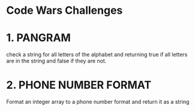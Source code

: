 # Code Wars Challenges

# 1. PANGRAM
check a string for all letters of the alphabet and returning true if all letters are in the string and false if they are not.
# 2. PHONE NUMBER FORMAT
Format an integer array to a phone number format and return it as a string
